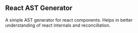 ## React AST Generator

A simple AST generator for react components. Helps in better understanding of react internals and reconcillation.
